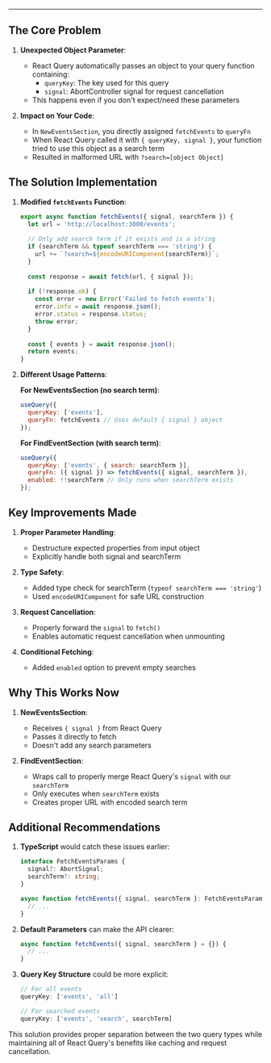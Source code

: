 
---

## The Core Problem

1. **Unexpected Object Parameter**:
   - React Query automatically passes an object to your query function containing:
     - `queryKey`: The key used for this query
     - `signal`: AbortController signal for request cancellation
   - This happens even if you don't expect/need these parameters

2. **Impact on Your Code**:
   - In `NewEventsSection`, you directly assigned `fetchEvents` to `queryFn`
   - When React Query called it with `{ queryKey, signal }`, your function tried to use this object as a search term
   - Resulted in malformed URL with `?search=[object Object]`

## The Solution Implementation

1. **Modified `fetchEvents` Function**:
   ```javascript
   export async function fetchEvents({ signal, searchTerm }) {
     let url = 'http://localhost:3000/events';
     
     // Only add search term if it exists and is a string
     if (searchTerm && typeof searchTerm === 'string') {
       url += `?search=${encodeURIComponent(searchTerm)}`;
     }
     
     const response = await fetch(url, { signal });
     
     if (!response.ok) {
       const error = new Error('Failed to fetch events');
       error.info = await response.json();
       error.status = response.status;
       throw error;
     }
     
     const { events } = await response.json();
     return events;
   }
   ```

2. **Different Usage Patterns**:

   **For NewEventsSection (no search term)**:
   ```javascript
   useQuery({
     queryKey: ['events'],
     queryFn: fetchEvents // Uses default { signal } object
   });
   ```

   **For FindEventSection (with search term)**:
   ```javascript
   useQuery({
     queryKey: ['events', { search: searchTerm }],
     queryFn: ({ signal }) => fetchEvents({ signal, searchTerm }),
     enabled: !!searchTerm // Only runs when searchTerm exists
   });
   ```

## Key Improvements Made

1. **Proper Parameter Handling**:
   - Destructure expected properties from input object
   - Explicitly handle both signal and searchTerm

2. **Type Safety**:
   - Added type check for searchTerm (`typeof searchTerm === 'string'`)
   - Used `encodeURIComponent` for safe URL construction

3. **Request Cancellation**:
   - Properly forward the `signal` to `fetch()`
   - Enables automatic request cancellation when unmounting

4. **Conditional Fetching**:
   - Added `enabled` option to prevent empty searches

## Why This Works Now

1. **NewEventsSection**:
   - Receives `{ signal }` from React Query
   - Passes it directly to fetch
   - Doesn't add any search parameters

2. **FindEventSection**:
   - Wraps call to properly merge React Query's `signal` with our `searchTerm`
   - Only executes when `searchTerm` exists
   - Creates proper URL with encoded search term

## Additional Recommendations

1. **TypeScript** would catch these issues earlier:
   ```typescript
   interface FetchEventsParams {
     signal?: AbortSignal;
     searchTerm?: string;
   }
   
   async function fetchEvents({ signal, searchTerm }: FetchEventsParams) {
     // ...
   }
   ```

2. **Default Parameters** can make the API clearer:
   ```javascript
   async function fetchEvents({ signal, searchTerm } = {}) {
     // ...
   }
   ```

3. **Query Key Structure** could be more explicit:
   ```javascript
   // For all events
   queryKey: ['events', 'all']
   
   // For searched events  
   queryKey: ['events', 'search', searchTerm]
   ```

This solution provides proper separation between the two query types while maintaining all of React Query's benefits like caching and request cancellation.